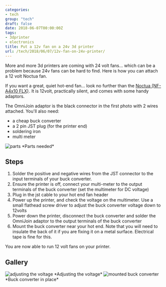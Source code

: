 ```yaml
---
categories:
- tech
group: "tech"
draft: false
date: 2018-06-07T00:00:00Z
tags:
- 3dprinter
- electronics
title: Put a 12v fan on a 24v 3d printer
url: /tech/2018/06/07/12v-fan-on-24v-printer/
---
```


More and more 3d printers are coming with 24 volt fans... which can be a problem
because 24v fans can be hard to find. Here is how you can attach a 12 volt Noctua fan.

<!--more-->

If you want a great, quiet hot-end fan... look no further than the <a target="_blank" href="https://www.amazon.com/gp/product/B009NQLT0M/ref=as_li_tl?ie=UTF8&camp=1789&creative=9325&creativeASIN=B009NQLT0M&linkCode=as2&tag=dide00-20&linkId=1d6e2ba2aa4b6fdb8ae5a887fe5121fd">Noctua (NF-A4x10 FLX)</a><img src="//ir-na.amazon-adsystem.com/e/ir?t=dide00-20&l=am2&o=1&a=B009NQLT0M" width="1" height="1" border="0" alt="" style="border:none !important; margin:0px !important;" />. It is 12volt, practically silent, and comes with some handy adaptors.

The OmniJoin adaptor is the black connector in the first photo with 2 wires attached. You'll also need: 

- a cheap buck converter
- a 2 pin JST plug (for the printer end)
- soldering iron
- multi meter

<img class="pure-img blog-img " src="/images/i3plusfan1.jpg" alt="parts" />
*Parts needed*

## Steps

1. Solder the positive and negative wires from the JST connector to the input terminals of your buck converter.
2. Ensure the printer is off, connect your multi-meter to the output terminals of the buck converter (set the multimeter for DC voltage)
3. Plug in the jst cable to your hot end fan header
4. Power up the printer, and check the voltage on the multimeter. Use a small flathead screw driver to adjust the buck converter voltage down to 12volts
5. Power down the printer, disconnect the buck converter and solder the OmniJoin adaptor to the output terminals of the buck converter
6. Mount the buck converter near your hot end. Note that you will need to insulate the back of it if you are fixing it on a metal surface. Electrical tape is fine for this.

You are now able to run 12 volt fans on your printer.

## Gallery

<img class="pure-img blog-img " src="/images/i3plusfan2.jpg" alt="adjusting the voltage" />
*Adjusting the voltage*

<img class="pure-img blog-img " src="/images/i3plusfan3.jpg" alt="mounted buck converter" />
*Buck converter in place*